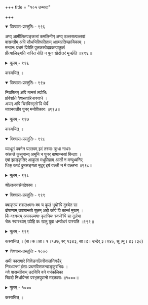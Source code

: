 +++
title = "१०५ उन्मादः"

+++



<details open><summary>विश्वास-प्रस्तुतिः - ९९६</summary>

अप्य् आमीलितपङ्कजां कमलिनीम् अप्य् उल्लसत्पल्लवां   
वासन्तीम् अपि सौधभित्तिपतिताम् आत्मप्रतिच्छायिकाम् ।  
मन्वानः प्रथमं प्रियेति पुलकस्वेदप्रकम्पाकुलं   
प्रीत्यालिङ्गति नास्ति सेति न पुनः खेदोत्तरं मूर्च्छति ॥९९६॥
</details>

<details><summary>मूलम् - ९९६</summary>

अप्य् आमीलितपङ्कजां कमलिनीम् अप्य् उल्लसत्पल्लवां   
वासन्तीम् अपि सौधभित्तिपतिताम् आत्मप्रतिच्छायिकाम् ।  
मन्वानः प्रथमं प्रियेति पुलकस्वेदप्रकम्पाकुलं   
प्रीत्यालिङ्गति नास्ति सेति न पुनः खेदोत्तरं मूर्च्छति ॥९९६॥
</details>


कस्यचित् ।  



<details open><summary>विश्वास-प्रस्तुतिः - ९९७</summary>

नियमितम् अपि मानसं तपोभिः   
प्रविशति वैशसवारिधावगाधे ।  
अयम् अपि चिरविस्मृतो’पि धैर्यं  
व्यपनयतीव पुनर् मनोविकारः ॥९९७॥
</details>

<details><summary>मूलम् - ९९७</summary>

नियमितम् अपि मानसं तपोभिः   
प्रविशति वैशसवारिधावगाधे ।  
अयम् अपि चिरविस्मृतो’पि धैर्यं  
व्यपनयतीव पुनर् मनोविकारः ॥९९७॥
</details>


कस्यचित् ।  



<details open><summary>विश्वास-प्रस्तुतिः - ९९८</summary>

व्याधूतं पवनेन पल्लवम् इदं तस्याः क्रुधा नाधरः  
स्रंसन्ते कुसुमान्य् अमूनि न पुनर् बाष्पाम्भसां बिन्दवः ।  
एषां झाङ्कृतिर् आकुला मधुलिहाम् आर्तो न मन्युध्वनिर्  
धिक् कष्टं द्रुमसङ्गता मृदुर् इयं वल्ली न मे वल्लभा ॥९९८॥
</details>

<details><summary>मूलम् - ९९८</summary>

व्याधूतं पवनेन पल्लवम् इदं तस्याः क्रुधा नाधरः  
स्रंसन्ते कुसुमान्य् अमूनि न पुनर् बाष्पाम्भसां बिन्दवः ।  
एषां झाङ्कृतिर् आकुला मधुलिहाम् आर्तो न मन्युध्वनिर्  
धिक् कष्टं द्रुमसङ्गता मृदुर् इयं वल्ली न मे वल्लभा ॥९९८॥
</details>


श्रीलक्ष्मणसेनदेवस्य ।  



<details open><summary>विश्वास-प्रस्तुतिः - ९९९</summary>

क्वाकृत्यं शशलक्ष्मणः क्व च कुलं भूयो’पि दृश्येत सा  
दोषाणाम् उपशान्तये श्रुतम् अहो कोपे’पि कान्तं मुखम् ।  
किं वक्ष्यन्त्य् अपकल्मषाः कृतधियः स्वप्ने’पि सा दुर्लभा  
चेतः स्वास्थ्यम् उपैहि कः खलु युवा धन्योधरं पास्यति ॥९९९॥
</details>

<details><summary>मूलम् - ९९९</summary>

क्वाकृत्यं शशलक्ष्मणः क्व च कुलं भूयो’पि दृश्येत सा  
दोषाणाम् उपशान्तये श्रुतम् अहो कोपे’पि कान्तं मुखम् ।  
किं वक्ष्यन्त्य् अपकल्मषाः कृतधियः स्वप्ने’पि सा दुर्लभा  
चेतः स्वास्थ्यम् उपैहि कः खलु युवा धन्योधरं पास्यति ॥९९९॥
</details>


कस्यचित् । (स।क।आ। १।१७७, स्व् १३४३, सा।द। उन्देर् ३।२४०, सू।मु। ४३।३०)  



<details open><summary>विश्वास-प्रस्तुतिः - १०००</summary>

अमी कारागारे निविडनलिनीनालनिगडैर्  
निबध्यन्तां हंसाः प्रथमविसकन्दाङ्कुरभिदः ।  
नवे वासन्तीनाम् उदयिनि वने गर्भकलिका  
च्छिदो निर्धार्यन्तां परभृतयुवानो मदकलाः ॥१०००॥
</details>

<details><summary>मूलम् - १०००</summary>

अमी कारागारे निविडनलिनीनालनिगडैर्  
निबध्यन्तां हंसाः प्रथमविसकन्दाङ्कुरभिदः ।  
नवे वासन्तीनाम् उदयिनि वने गर्भकलिका  
च्छिदो निर्धार्यन्तां परभृतयुवानो मदकलाः ॥१०००॥
</details>


कस्यचित् ।  

